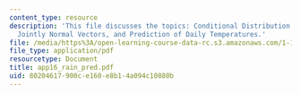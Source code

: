 ```yaml
---
content_type: resource
description: 'This file discusses the topics: Conditional Distribution Results for
  Jointly Normal Vectors, and Prediction of Daily Temperatures.'
file: /media/https%3A/open-learning-course-data-rc.s3.amazonaws.com/1-151-probability-and-statistics-in-engineering-spring-2005/80204617900ce160e8b14a094c10880b_app16_rain_pred.pdf
file_type: application/pdf
resourcetype: Document
title: app16_rain_pred.pdf
uid: 80204617-900c-e160-e8b1-4a094c10880b
---
```

